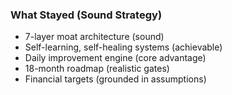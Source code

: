 ### What Stayed (Sound Strategy)

- 7-layer moat architecture (sound)
- Self-learning, self-healing systems (achievable)
- Daily improvement engine (core advantage)
- 18-month roadmap (realistic gates)
- Financial targets (grounded in assumptions)
